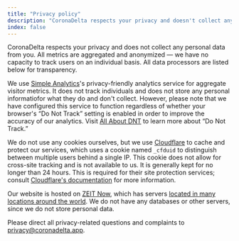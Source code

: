 ```yaml
---
title: "Privacy policy"
description: "CoronaDelta respects your privacy and doesn't collect any personal data. Only generalized metrics are used to help improve our services."
index: false
---
```


CoronaDelta respects your privacy and does not collect any personal data from you. All metrics are aggregated and anonymized — we have no capacity to track users on an individual basis. All data processors are listed below for transparency.

We use [Simple Analytics](https://simpleanalytics.com)'s privacy-friendly analytics service for aggregate visitor metrics. It does not track individuals and does not store any personal informatiofor what they do and don't collect. However, please note that we have configured this service to function regardless of whether your browser's “Do Not Track” setting is enabled in order to improve the accuracy of our analytics. Visit [All About DNT](https://allaboutdnt.com/) to learn more about “Do Not Track.”

We do not use any cookies ourselves, but we use [Cloudflare](https://cloudflare.com) to cache and protect our services, which uses a cookie named `_cfduid` to distinguish between multiple users behind a single IP. This cookie does not allow for cross-site tracking and is not available to us. It is generally kept for no longer than 24 hours. This is required for their site protection services; consult [Cloudflare's documentation](https://support.cloudflare.com/hc/en-us/articles/200170156-Understanding-the-Cloudflare-Cookies) for more information.

Our website is hosted on [ZEIT Now](https://zeit.co/), which has servers [located in many locations around the world](https://zeit.co/smart-cdn). We do not have any databases or other servers, since we do not store personal data.

Please direct all privacy-related questions and complaints to [privacy@coronadelta.app](mailto:privacy@coronadelta.app).
